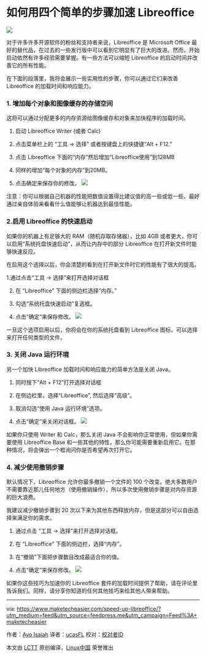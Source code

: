 

如何用四个简单的步骤加速 Libreoffice
====

![](https://maketecheasier-2d0f.kxcdn.com/assets/uploads/2016/08/speed-up-libreoffice-featured-2.jpg)


对于许多许多开源软件的粉丝和支持者来说，Libreoffice 是 Microsoft Office 最好的替代品，在过去的一些发行版中可以看到它明显有了巨大的改进。然而，开始启动依然有许多经验需要掌握。有一些方法可以缩短 Libreoffice 的启动时间并改善它的所有性能。

在下面的段落里，我将会展示一些实用性的步骤，你可以通过它们来改善 Libreoffice 的加载时间和响应能力。

### 1. 增加每个对象和图像缓存的存储空间

这将可以通过分配更多的内存资源给图像缓存和对象来加快程序的加载时间。

1. 启动 Libreoffice Writer (或者 Calc)

2. 点击菜单栏上的 “工具 -> 选择” 或者按键盘上的快捷键“Alt + F12.”

3. 点击 Libreoffice 下面的“内存”然后增加“Libreoffice使用”到128MB

4. 同样的增加“每个对象的内存”到20MB。

5. 点击确定来保存你的修改。
![](https://maketecheasier-2d0f.kxcdn.com/assets/uploads/2016/08/speed-up-libreoffice-step-1.png)


注意：你可以根据自己机器的性能把数值设置得比建议值的高一些或低一些。最好通过亲自体验来看看什么值能够让机器达到最佳性能。

### 2.启用 Libreoffice 的快速启动

如果你的机器上有足够大的 RAM（随机存取存储器），比如 4GB 或者更大，你可以启用“系统托盘快速启动”，从而让内存中的部分 Libreoffice 在打开新文件时能够快速反应。

在启用这个选择以后，你会清楚的看到在打开新文件时它的性能有了很大的提高。

1.通过点击“工具 -> 选择”来打开选择对话框

2. 在 “Libreoffice” 下面的侧边栏选择“内存。”

3. 勾选“系统托盘快速启动”复选框。

4. 点击“确定”来保存修改。
![](https://maketecheasier-2d0f.kxcdn.com/assets/uploads/2016/08/speed-up-libreoffice-2.png)


一旦这个选项启用以后，你将会在你的系统托盘看到 Libreoffice 图标，可以选择来打开任何类型的文件。

### 3. 关闭 Java 运行环境

另一个加快 Libreoffice 加载时间和响应能力的简单方法是关闭 Java。

1. 同时按下“Alt + F12”打开选择对话框

2. 在侧边栏里，选择“Libreoffice”, 然后选择“高级”。

3. 取消勾选“使用 Java 运行环境”选项。

4. 点击“确定”来关闭对话框。
![](https://maketecheasier-2d0f.kxcdn.com/assets/uploads/2016/08/speed-up-libreoffice-3.png)


如果你只使用 Writer 和 Calc，那么关闭 Java 不会影响你正常使用，但如果你需要使用 Libreoffice Base 和一些其他的特性，那么你可能需要重新启用它。在那种情况，将会弹出一个框询问你是否希望再次打开它。

### 4. 减少使用撤销步骤

默认情况下，Libreoffice 允许你最多撤销一个文件的 100 个改变。绝大多数用户不需要靠近那儿任何地方（使用撤销操作），所以多次使用撤销步骤是对内存资源的巨大浪费。

我建议减少撤销步骤到 20 次以下来为其他东西释放内存，但是这部分可以自由选择来满足你的需求。

1. 通过点击 “工具 -> 选择”来打开选择对话框。

2. 在 “Libreoffice” 下面的侧边栏，选择“内存”。

3. 在“撤销”下面把步骤数目改成最适合你的值。

4. 点击“确定”来保存修改。
![](https://maketecheasier-2d0f.kxcdn.com/assets/uploads/2016/08/speed-up-libreoffice-5.png)


如果你这些技巧为加速你的 Libreoffice 套件的加载时间提供了帮助，请在评论里告诉我们。同样，请分享你知道的任何其他技巧来给其他人带来帮助。


--------------------------------------------------------------------------------

via: https://www.maketecheasier.com/speed-up-libreoffice/?utm_medium=feed&utm_source=feedpress.me&utm_campaign=Feed%3A+maketecheasier

作者：[Ayo Isaiah][a]
译者：[ucasFL](https://github.com/ucasFL)
校对：[校对者ID](https://github.com/校对者ID)

本文由 [LCTT](https://github.com/LCTT/TranslateProject) 原创编译，[Linux中国](https://linux.cn/) 荣誉推出

[a]: https://www.maketecheasier.com/author/ayoisaiah/
